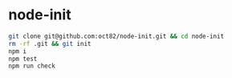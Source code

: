 # node-init

```bash
git clone git@github.com:oct82/node-init.git && cd node-init
rm -rf .git && git init
npm i
npm test
npm run check
```
